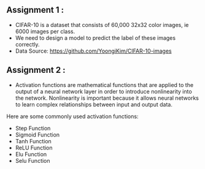 ## Assignment 1 : 
- CIFAR-10 is a dataset that consists of 60,000 32x32 color images, ie 6000 images per class. 
- We need to design a model to predict the label of these images correctly. 
- Data Source: https://github.com/YoongiKim/CIFAR-10-images

## Assignment 2 :
- Activation functions are mathematical functions that are applied to the output of a neural network layer in order to introduce nonlinearity into the network. Nonlinearity is important because it allows neural networks to learn complex relationships between input and output data.

Here are some commonly used activation functions:
- Step Function
- Sigmoid Function
- Tanh Function
- ReLU Function
- Elu Function
- Selu Function
